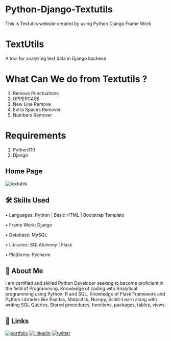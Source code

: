 # Python-Django-Textutils
This is Textutils website created by using Python Django Frame Work

# TextUtils
A tool for analyzing text data in Django backend

# What Can We do from Textutils ?
1) Remove Punctuations
2) UPPERCASE
3) New Line Remove
4) Extra Spaces Remover
5) Numbers Remover

# Requirements
1) Python310
2) Django

## Home Page
![textutils](https://user-images.githubusercontent.com/90562556/208858619-9123b65e-4dd1-470a-9585-704594b9f1a4.JPG)

## 🛠 Skills Used

•	Languages: Python | Basic HTML | Bootstrap Template

•	Frame Work:  Django

•	Database: MySQL 

•	Libraries: SQLAlchemy | Flask

•	Platforms: Pycharm 

## 🚀 About Me
I am certified and skilled Python Developer seeking to become proficient in the field of Programming. Knowledge of coding with Analytical programming using Python, R and SQL. Knowledge of Flask Framework and Python Libraries like Pandas, Matplotlib, Numpy, Scikit-Learn along with writing SQL Queries, Stored procedures, functions, packages, tables, views.


## 🔗 Links
[![portfolio](https://img.shields.io/badge/my_portfolio-000?style=for-the-badge&logo=ko-fi&logoColor=white)](https://github.com/Vickrant-Phandd/)
[![linkedin](https://img.shields.io/badge/linkedin-0A66C2?style=for-the-badge&logo=linkedin&logoColor=white)](https://www.linkedin.com/in/vickrant-phandd/)
[![twitter](https://img.shields.io/badge/twitter-1DA1F2?style=for-the-badge&logo=twitter&logoColor=white)](https://twitter.com/)

